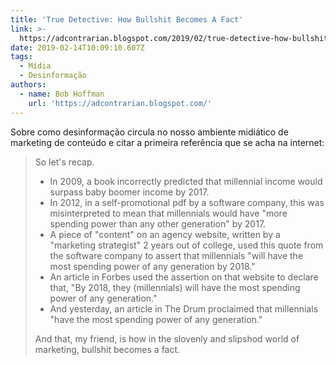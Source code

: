 ```yaml
---
title: 'True Detective: How Bullshit Becomes A Fact'
link: >-
  https://adcontrarian.blogspot.com/2019/02/true-detective-how-bullshit-becomes-fact.html
date: 2019-02-14T10:09:10.607Z
tags:
  - Mídia
  - Desinformação
authors:
  - name: Bob Hoffman
    url: 'https://adcontrarian.blogspot.com/'
---
```

Sobre como desinformação circula no nosso ambiente midiático de marketing de conteúdo e citar a primeira referência que se acha na internet:

> So let's recap.
>
> -   In 2009, a book incorrectly predicted that millennial income would surpass baby boomer income by 2017.
> -   In 2012, in a self-promotional pdf by a software company, this was misinterpreted to mean that millennials would have "more spending power than any other generation" by 2017.
> -   A piece of "content" on an agency website, written by a "marketing strategist" 2 years out of college, used this quote from the software company to assert that millennials "will have the most spending power of any generation by 2018."
> -   An article in Forbes used the assertion on that website to declare that, "By 2018, they (millennials) will have the most spending power of any generation."
> -   And yesterday, an article in The Drum proclaimed that millennials "have the most spending power of any generation."
>
> And that, my friend, is how in the slovenly and slipshod world of marketing, bullshit becomes a fact. 
